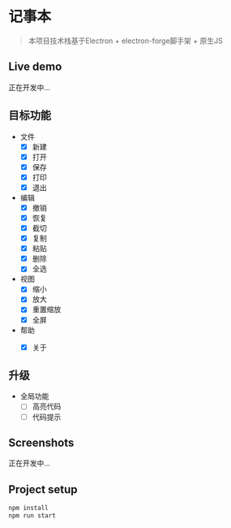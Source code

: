 # 记事本

> 本项目技术栈基于Electron + electron-forge脚手架 + 原生JS

## Live demo

正在开发中...


<!-- [个人博客](https://armour.github.io/vue-typescript-admin-template) -->

## 目标功能

- 文件
  - [x] 新建
  - [x] 打开
  - [x] 保存
  - [x] 打印
  - [x] 退出
- 编辑
  - [x] 撤销
  - [x] 恢复
  - [x] 截切
  - [x] 复制
  - [x] 粘贴
  - [x] 删除
  - [x] 全选

- 视图
  - [x] 缩小
  - [x] 放大
  - [x] 重置缩放
  - [x] 全屏

- 帮助
  - [x] 关于


## 升级

- 全局功能
  - [ ] 高亮代码
  - [ ] 代码提示

## Screenshots

正在开发中...

## Project setup

```bash
npm install
npm run start
```